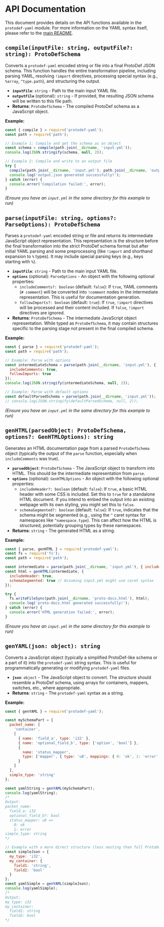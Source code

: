 # API Documentation

This document provides details on the API functions available in the `protodef-yaml` module.
For more information on the YAML syntax itself, please refer to the [main README](../README.md).

## `compile(inputFile: string, outputFile?: string): ProtoDefSchema`

Converts a `protodef-yaml` encoded string or file into a final ProtoDef JSON schema.
This function handles the entire transformation pipeline, including parsing YAML, resolving `!import` directives, processing special syntax (e.g., `%array`, `^type.path`), and structuring the output.

*   **`inputFile`**: `string` - Path to the main input YAML file.
*   **`outputFile`** (optional): `string` - If provided, the resulting JSON schema will be written to this file path.
*   **Returns**: `ProtoDefSchema` - The compiled ProtoDef schema as a JavaScript object.

**Example:**

```javascript
const { compile } = require('protodef-yaml');
const path = require('path');

// Example 1: Compile and get the schema as an object
const schema = compile(path.join(__dirname, 'input.yml'));
console.log(JSON.stringify(schema, null, 2));

// Example 2: Compile and write to an output file
try {
  compile(path.join(__dirname, 'input.yml'), path.join(__dirname, 'output.json'));
  console.log('output.json generated successfully!');
} catch (error) {
  console.error('Compilation failed:', error);
}
```
*(Ensure you have an `input.yml` in the same directory for this example to run)*

## `parse(inputFile: string, options?: ParseOptions): ProtoDefSchema`

Parses a `protodef-yaml` encoded string or file and returns its intermediate JavaScript object representation. This representation is the structure before the final transformation into the strict ProtoDef schema format but after initial YAML parsing and some preprocessing (like `!import` and shorthand expansion to `%` types). It may include special parsing keys (e.g., keys starting with `%`).

*   **`inputFile`**: `string` - Path to the main input YAML file.
*   **`options`** (optional): `ParseOptions` - An object with the following optional properties:
    *   `includeComments?: boolean` (default: `false`): If `true`, YAML comments (`# comment`) will be converted into `!comment` nodes in the intermediate representation. This is useful for documentation generation.
    *   `followImports?: boolean` (default: `true`): If `true`, `!import` directives will be processed and their content included. If `false`, `!import` directives are ignored.
*   **Returns**: `ProtoDefSchema` - The intermediate JavaScript object representation. While typed as `ProtoDefSchema`, it may contain structures specific to the parsing stage not present in the final compiled schema.

**Example:**

```javascript
const { parse } = require('protodef-yaml');
const path = require('path');

// Example: Parse with options
const intermediateSchema = parse(path.join(__dirname, 'input.yml'), {
  includeComments: true,
  followImports: true
});
console.log(JSON.stringify(intermediateSchema, null, 2));

// Example: Parse with default options
const defaultParsedSchema = parse(path.join(__dirname, 'input.yml'));
// console.log(JSON.stringify(defaultParsedSchema, null, 2));
```
*(Ensure you have an `input.yml` in the same directory for this example to run)*

## `genHTML(parsedObject: ProtoDefSchema, options?: GenHTMLOptions): string`

Generates an HTML documentation page from a parsed `ProtoDefSchema` object (typically the output of the `parse` function, especially when `includeComments` was true).

*   **`parsedObject`**: `ProtoDefSchema` - The JavaScript object to transform into HTML. This should be the intermediate representation from `parse`.
*   **`options`** (optional): `GenHTMLOptions` - An object with the following optional properties:
    *   `includeHeader?: boolean` (default: `false`): If `true`, a basic HTML header with some CSS is included. Set this to `true` for a standalone HTML document. If you intend to embed the output into an existing webpage with its own styling, you might set this to `false`.
    *   `schemaSegmented?: boolean` (default: `false`): If `true`, indicates that the schema might be segmented (e.g., using the `^` caret syntax for namespaces like `^namespace.type`). This can affect how the HTML is structured, potentially grouping types by these namespaces.
*   **Returns**: `string` - The generated HTML as a string.

**Example:**

```javascript
const { parse, genHTML } = require('protodef-yaml');
const fs = require('fs');
const path = require('path');

const intermediate = parse(path.join(__dirname, 'input.yml'), { includeComments: true });
const html = genHTML(intermediate, {
  includeHeader: true,
  schemaSegmented: true // Assuming input.yml might use caret syntax
});

try {
  fs.writeFileSync(path.join(__dirname, 'proto-docs.html'), html);
  console.log('proto-docs.html generated successfully!');
} catch (error) {
  console.error('HTML generation failed:', error);
}
```
*(Ensure you have an `input.yml` in the same directory for this example to run)*

## `genYAML(json: object): string`

Converts a JavaScript object (typically a simplified ProtoDef-like schema or a part of it) into the `protodef-yaml` string syntax. This is useful for programmatically generating or modifying `protodef-yaml` files.

*   **`json`**: `object` - The JavaScript object to convert. The structure should resemble a ProtoDef schema, using arrays for containers, mappers, switches, etc., where appropriate.
*   **Returns**: `string` - The `protodef-yaml` syntax as a string.

**Example:**

```javascript
const { genYAML } = require('protodef-yaml');

const mySchemaPart = {
  packet_name: [
    'container',
    [
      { name: 'field_a', type: 'i32' },
      { name: 'optional_field_b', type: ['option', 'bool'] },
      {
        name: 'status_mapper',
        type: ['mapper', { type: 'u8', mappings: { 0: 'ok', 1: 'error' } }]
      }
    ]
  ],
  simple_type: 'string'
};

const yamlString = genYAML(mySchemaPart);
console.log(yamlString);
/*
Output:
packet_name:
  field_a: i32
  optional_field_b?: bool
  status_mapper: u8 =>
    0: ok
    1: error
simple_type: string
*/

// Example with a more direct structure (less nesting than full ProtoDef)
const simpleJson = {
  my_type: 'i32',
  my_container: {
    field1: 'string',
    field2: 'bool'
  }
};
const yamlSimple = genYAML(simpleJson);
console.log(yamlSimple);
/*
Output:
my_type: i32
my_container:
  field1: string
  field2: bool
*/
```

